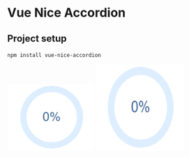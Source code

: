 # Vue Nice Accordion


## Project setup
```
npm install vue-nice-accordion
```
<img src="progress-0.png" alt="J" width="200"/>


<img src="progress.gif" width="200" height="200" />